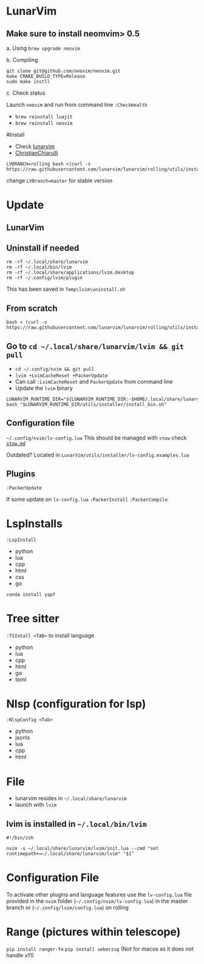 # LunarVim

## Make sure to install neomvim> 0.5

a. Using `brew upgrade neovim`

b. Compiling
```
git clone git@github.com/neovim/neovim.git
make CMAKE_BUILD_TYPE=Release
sudo make instll
```

c. Check status

Launch `neovim` and run from command line `:CheckHealth`

* `brew reinstall luajit`
* `brew reinstall neovim`

#Install
* Check [lunarvim](https://github.com/LunarVim/LunarVim)
* [ChristianChiarulli]( https://github.com/ChristianChiarulli/LunarVim)

```
LVBRANCH=rolling bash <(curl -s https://raw.githubusercontent.com/lunarvim/lunarvim/rolling/utils/installer/install.sh)
```
change `LVBranch=master` for stable version


# Update

## LunarVim
## Uninstall if needed

```
rm -rf ~/.local/share/lunarvim
rm -rf ~/.local/bin/lvim
rm -rf ~/.local/share/applications/lvim.desktop
rm -rf ~/.config/lvim/plugin
```

This has been saved in `Temp\lvim\uninstall.sh`
## From scratch
```
bash < (curl -s https://raw.githubusercontent.com/lunarvim/lunarvim/rolling/utils/installser/install.sh)
```

## Go to `cd ~/.local/share/lunarvim/lvim && git pull`
* `cd ~/.config/nvim && git pull`
* `lvim +LvimCacheReset +PackerUpdate`
* Can call `:LvimCacheReset` and `PackerUpdate` from command line
* Update the `lvim` binary
```
LUNARVIM_RUNTIME_DIR="${LUNARVIM_RUNTIME_DIR:-$HOME/.local/share/lunarvim"
bash "$LUNARVIM_RUNTIME_DIR/utils/installer/install_bin.sh"
```

## Configuration file
`~/.config/nvim/lv-config.lua`
This should be managed with `stow` check [`stow.md`](stow.md)

Outdated? Located in `LunarVim/utils/installer/lv-config.examples.lua`



## Plugins
`:PackerUpdate`

If some update on `lv-config.lua`
`:PackerInstall`
`:PackerCompile`

# LspInstalls

`:LspInstall`

* python
* lua
* cpp
* html
* css
* go

`conda install yapf`


# Tree sitter 
`:TSIntall <TAB>` to install language
* python
* lua
* cpp
* html
* go
* toml


# Nlsp  (configuration for lsp)
`:NlspConfig <Tab>`
* python
* jsonls
* lua
* cpp
* html

# File
* lunarvim resides in `~/.local/share/lunarvim`
* launch with `lvim`
## lvim is installed in `~/.local/bin/lvim`

```
#!/bin/zsh

nvim -u ~/.local/share/lunarvim/lvim/init.lua --cmd "set runtimepath+=~/.local/share/lunarvim/lvim" "$1"
```

# Configuration File

To activate other plugins and language features use the `lv-config.lua` 
file provided in the `nvim` folder 
(`~/.config/nvim/lv-config.lua`) in the master branch or 
(`~/.config/lvim/config.lua`) on rolling


# Range (pictures within telescope)
`pip install ranger-fm`
`pip install ueberzug` (Not for macos as it does not handle x11)
